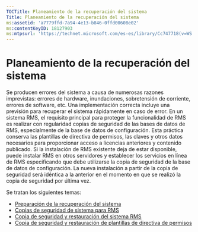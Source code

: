 ```yaml
---
TOCTitle: Planeamiento de la recuperación del sistema
Title: Planeamiento de la recuperación del sistema
ms:assetid: 'a7779ffd-7a94-4e13-b846-0ffd00608e02'
ms:contentKeyID: 18127903
ms:mtpsurl: 'https://technet.microsoft.com/es-es/library/Cc747718(v=WS.10)'
---
```


Planeamiento de la recuperación del sistema
===========================================

Se producen errores del sistema a causa de numerosas razones imprevistas: errores de hardware, inundaciones, sobretensión de corriente, errores de software, etc. Una implementación correcta incluye una previsión para recuperar el sistema rápidamente en caso de error. En un sistema RMS, el requisito principal para proteger la funcionalidad de RMS es realizar con regularidad copias de seguridad de las bases de datos de RMS, especialmente de la base de datos de configuración. Esta práctica conserva las plantillas de directiva de permisos, las claves y otros datos necesarios para proporcionar acceso a licencias anteriores y contenido publicado. Si la instalación de RMS existente deja de estar disponible, puede instalar RMS en otros servidores y establecer los servicios en línea de RMS especificando que debe utilizarse la copia de seguridad de la base de datos de configuración. La nueva instalación a partir de la copia de seguridad será idéntica a la anterior en el momento en que se realizó la copia de seguridad por última vez.

Se tratan los siguientes temas:

-   [Preparación de la recuperación del sistema](https://technet.microsoft.com/885c047f-1e3b-4bf5-8248-3a4505759cbb)
-   [Copias de seguridad de sistema para RMS](https://technet.microsoft.com/c29894da-ee00-428c-8d48-80d8e5a83678)
-   [Copia de seguridad y restauración del sistema RMS](https://technet.microsoft.com/c11f3ac1-e512-402b-bf13-9ff21f5fe745)
-   [Copia de seguridad y restauración de plantillas de directiva de permisos](https://technet.microsoft.com/a6ed3328-4128-45e8-9236-3de484b460de)
